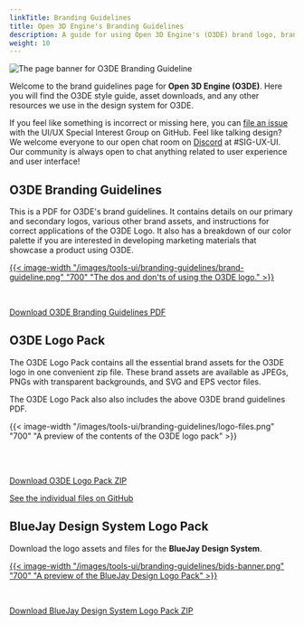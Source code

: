 ```yaml
---
linkTitle: Branding Guidelines
title: Open 3D Engine's Branding Guidelines
description: A guide for using Open 3D Engine's (O3DE) brand logo, brand color, and other resources in the BlueJay Design System. 
weight: 10
---
```


![The page banner for O3DE Branding Guideline](/images/tools-ui/branding-guidelines/page-banner.png)

Welcome to the brand guidelines page for **Open 3D Engine (O3DE)**. Here you will find the O3DE style guide, asset downloads, and any other resources we use in the design system for O3DE.

If you feel like something is incorrect or missing here, you can [file an issue](https://github.com/o3de/sig-ui-ux/issues/new/choose) with the UI/UX Special Interest Group on GitHub. Feel like talking design? We welcome everyone to our open chat room on [Discord](https://discord.com/invite/xNb2q4SJKJ) at #SIG-UX-UI. Our community is always open to chat anything related to user experience and user interface!


## O3DE Branding Guidelines

This is a PDF for O3DE's brand guidelines. It contains details on our primary and secondary logos, various other brand assets, and instructions for correct applications of the O3DE Logo. It also has a breakdown of our color palette if you are interested in developing marketing materials that showcase a product using O3DE.

[{{< image-width "/images/tools-ui/branding-guidelines/brand-guideline.png" "700" "The dos and don'ts of using the O3DE logo." >}}](/files/Open-3D-Branding-Guidelines-June-2021.pdf)  

<br>

[Download O3DE Branding Guidelines PDF](/files/Open-3D-Branding-Guidelines-June-2021.pdf)

## O3DE Logo Pack

The O3DE Logo Pack contains all the essential brand assets for the O3DE logo in one convenient zip file. These brand assets are available as JPEGs,  PNGs with transparent backgrounds, and SVG and EPS vector files.

The O3DE Logo Pack also also includes the above O3DE brand guidelines PDF.

{{< image-width "/images/tools-ui/branding-guidelines/logo-files.png" "700" "A preview of the contents of the O3DE logo pack" >}}  

<br>
<br>

[Download O3DE Logo Pack ZIP](/files/O3DE-Logo-Pack.zip)

[See the individual files on GitHub](https://github.com/o3de/artwork)

## BlueJay Design System Logo Pack

Download the logo assets and files for the **BlueJay Design System**.

[{{< image-width "/images/tools-ui/branding-guidelines/bjds-banner.png" "700" "A preview of the BlueJay Design Logo Pack" >}}](/files/BlueJay-Design-System-Logo-Pack.zip)  

<br>

[Download BlueJay Design System Logo Pack ZIP](/files/BlueJay-Design-System-Logo-Pack.zip)